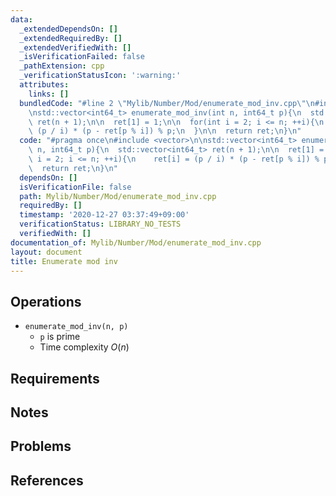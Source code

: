 ```yaml
---
data:
  _extendedDependsOn: []
  _extendedRequiredBy: []
  _extendedVerifiedWith: []
  _isVerificationFailed: false
  _pathExtension: cpp
  _verificationStatusIcon: ':warning:'
  attributes:
    links: []
  bundledCode: "#line 2 \"Mylib/Number/Mod/enumerate_mod_inv.cpp\"\n#include <vector>\n\
    \nstd::vector<int64_t> enumerate_mod_inv(int n, int64_t p){\n  std::vector<int64_t>\
    \ ret(n + 1);\n\n  ret[1] = 1;\n\n  for(int i = 2; i <= n; ++i){\n    ret[i] =\
    \ (p / i) * (p - ret[p % i]) % p;\n  }\n\n  return ret;\n}\n"
  code: "#pragma once\n#include <vector>\n\nstd::vector<int64_t> enumerate_mod_inv(int\
    \ n, int64_t p){\n  std::vector<int64_t> ret(n + 1);\n\n  ret[1] = 1;\n\n  for(int\
    \ i = 2; i <= n; ++i){\n    ret[i] = (p / i) * (p - ret[p % i]) % p;\n  }\n\n\
    \  return ret;\n}\n"
  dependsOn: []
  isVerificationFile: false
  path: Mylib/Number/Mod/enumerate_mod_inv.cpp
  requiredBy: []
  timestamp: '2020-12-27 03:37:49+09:00'
  verificationStatus: LIBRARY_NO_TESTS
  verifiedWith: []
documentation_of: Mylib/Number/Mod/enumerate_mod_inv.cpp
layout: document
title: Enumerate mod inv
---
```


## Operations

- `enumerate_mod_inv(n, p)`
  - `p` is prime
  - Time complexity $O(n)$

## Requirements

## Notes

## Problems

## References
